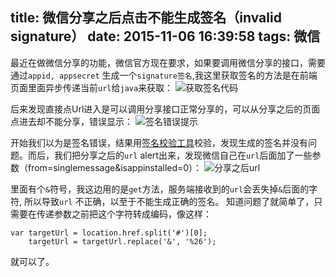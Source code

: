 title: 微信分享之后点击不能生成签名（invalid signature）
date: 2015-11-06 16:39:58
tags: 微信
---

最近在做微信分享的功能，微信官方现在要求，如果要调用微信分享的接口，需要通过`appid, appsecret` 生成一个`signature签名`,我这里获取签名的方法是在前端页面里面异步传递当前`url`给`java`来获取：
![获取签名代码](http://7xjl5i.com1.z0.glb.clouddn.com/wxYY图片20151106164818.png?imageView2/2/w/600)

<!-- more -->
后来发现直接点Url进入是可以调用分享接口正常分享的，可以从分享之后的页面点进去却不能分享，错误显示：
![签名错误提示](http://7xjl5i.com1.z0.glb.clouddn.com/wx855310967496113415.png?imageView2/2/w/300)

开始我们以为是签名错误，结果用[签名校验工具](http://mp.weixin.qq.com/debug/cgi-bin/sandbox?t=jsapisign)校验，发现生成的签名并没有问题。而后，我们把分享之后的`url` alert出来，发现微信自己在`url`后面加了一些参数（from=singlemessage&isappinstalled=0）：
![分享之后url](http://7xjl5i.com1.z0.glb.clouddn.com/wx10309671615601412.png?imageView2/2/w/300)

里面有个`&`符号，我这边用的是`get`方法，服务端接收到的`url`会丢失掉`&`后面的字符, 所以导致`url` 不正确，以至于不能生成正确的签名。
知道问题了就简单了，只需要在传递参数之前把这个字符转成编码，像这样：
```
var targetUrl = location.href.split('#')[0];
    targetUrl = targetUrl.replace('&', '%26');
```
就可以了。
